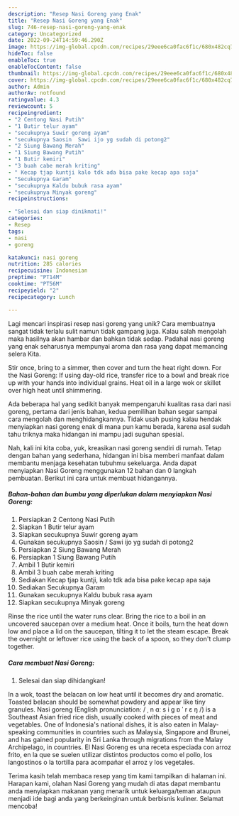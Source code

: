 ```yaml
---
description: "Resep Nasi Goreng yang Enak"
title: "Resep Nasi Goreng yang Enak"
slug: 746-resep-nasi-goreng-yang-enak
category: Uncategorized
date: 2022-09-24T14:59:46.290Z
image: https://img-global.cpcdn.com/recipes/29eee6ca0fac6f1c/680x482cq70/nasi-goreng-foto-resep-utama.jpg
hideToc: false
enableToc: true
enableTocContent: false
thumbnail: https://img-global.cpcdn.com/recipes/29eee6ca0fac6f1c/680x482cq70/nasi-goreng-foto-resep-utama.jpg
cover: https://img-global.cpcdn.com/recipes/29eee6ca0fac6f1c/680x482cq70/nasi-goreng-foto-resep-utama.jpg
author: Admin
authorAv: notfound
ratingvalue: 4.3
reviewcount: 5
recipeingredient:
- "2 Centong Nasi Putih"
- "1 Butir telur ayam"
- "secukupnya Suwir goreng ayam"
- "secukupnya Saosin  Sawi ijo yg sudah di potong2"
- "2 Siung Bawang Merah"
- "1 Siung Bawang Putih"
- "1 Butir kemiri"
- "3 buah cabe merah kriting"
- " Kecap tjap kuntji kalo tdk ada bisa pake kecap apa saja"
- "Secukupnya Garam"
- "secukupnya Kaldu bubuk rasa ayam"
- "secukupnya Minyak goreng"
recipeinstructions:

- "Selesai dan siap dinikmati!"
categories:
- Resep
tags:
- nasi
- goreng

katakunci: nasi goreng 
nutrition: 285 calories
recipecuisine: Indonesian
preptime: "PT14M"
cooktime: "PT56M"
recipeyield: "2"
recipecategory: Lunch

---
```





Lagi mencari inspirasi resep nasi goreng yang unik? Cara membuatnya sangat tidak terlalu sulit namun tidak gampang juga. Kalau salah mengolah maka hasilnya akan hambar dan bahkan tidak sedap. Padahal nasi goreng yang enak seharusnya mempunyai aroma dan rasa yang dapat memancing selera Kita.





Stir once, bring to a simmer, then cover and turn the heat right down. For the Nasi Goreng: If using day-old rice, transfer rice to a bowl and break rice up with your hands into individual grains. Heat oil in a large wok or skillet over high heat until shimmering.

Ada beberapa hal yang sedikit banyak mempengaruhi kualitas rasa dari nasi goreng, pertama dari jenis bahan, kedua pemilihan bahan segar sampai cara mengolah dan menghidangkannya. Tidak usah pusing kalau hendak menyiapkan nasi goreng enak di mana pun kamu berada, karena asal sudah tahu triknya maka hidangan ini mampu jadi suguhan spesial.






Nah, kali ini kita coba, yuk, kreasikan nasi goreng sendiri di rumah. Tetap dengan bahan yang sederhana, hidangan ini bisa memberi manfaat dalam membantu menjaga kesehatan tubuhmu sekeluarga. Anda dapat menyiapkan Nasi Goreng menggunakan 12 bahan dan 0 langkah pembuatan. Berikut ini cara untuk membuat hidangannya.

<!--inarticleads1-->

##### Bahan-bahan dan bumbu yang diperlukan dalam menyiapkan Nasi Goreng:

1. Persiapkan 2 Centong Nasi Putih
1. Siapkan 1 Butir telur ayam
1. Siapkan secukupnya Suwir goreng ayam
1. Gunakan secukupnya Saosin / Sawi ijo yg sudah di potong2
1. Persiapkan 2 Siung Bawang Merah
1. Persiapkan 1 Siung Bawang Putih
1. Ambil 1 Butir kemiri
1. Ambil 3 buah cabe merah kriting
1. Sediakan  Kecap tjap kuntji, kalo tdk ada bisa pake kecap apa saja
1. Sediakan Secukupnya Garam
1. Gunakan secukupnya Kaldu bubuk rasa ayam
1. Siapkan secukupnya Minyak goreng


Rinse the rice until the water runs clear. Bring the rice to a boil in an uncovered saucepan over a medium heat. Once it boils, turn the heat down low and place a lid on the saucepan, tilting it to let the steam escape. Break the overnight or leftover rice using the back of a spoon, so they don&#39;t clump together. 

<!--inarticleads2-->

##### Cara membuat Nasi Goreng:


1. Selesai dan siap dihidangkan!

In a wok, toast the belacan on low heat until it becomes dry and aromatic. Toasted belacan should be somewhat powdery and appear like tiny granules. Nasi goreng (English pronunciation: / ˌ n ɑː s i ɡ ɒ ˈ r ɛ ŋ /) is a Southeast Asian fried rice dish, usually cooked with pieces of meat and vegetables. One of Indonesia&#39;s national dishes, it is also eaten in Malay-speaking communities in countries such as Malaysia, Singapore and Brunei, and has gained popularity in Sri Lanka through migrations from the Malay Archipelago, in countries. El Nasi Goreng es una receta especiada con arroz frito, en la que se suelen utilizar distintos productos como el pollo, los langostinos o la tortilla para acompañar el arroz y los vegetales. 

Terima kasih telah membaca resep yang tim kami tampilkan di halaman ini. Harapan kami, olahan Nasi Goreng yang mudah di atas dapat membantu anda menyiapkan makanan yang menarik untuk keluarga/teman ataupun menjadi ide bagi anda yang berkeinginan untuk berbisnis kuliner. Selamat mencoba!
